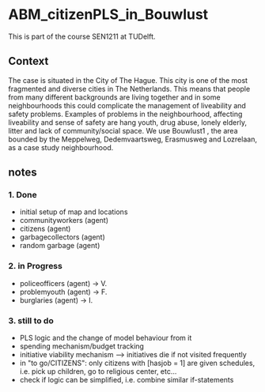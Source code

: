 # ABM_citizenPLS_in_Bouwlust

This is part of the course SEN1211 at TUDelft.

## Context

The case is situated in the City of The Hague. This city is one of the most fragmented and diverse cities
in The Netherlands. This means that people from many different backgrounds are living together and in
some neighbourhoods this could complicate the management of liveability and safety problems.
Examples of problems in the neighbourhood, affecting liveability and sense of safety are hang youth,
drug abuse, lonely elderly, litter and lack of community/social space. We use Bouwlust1 , the area
bounded by the Meppelweg, Dedemvaartsweg, Erasmusweg and Lozrelaan, as a case study
neighbourhood.

## notes

### 1. Done

- initial setup of map and locations
- communityworkers (agent)
- citizens (agent)
- garbagecollectors (agent)
- random garbage (agent)

### 2. in Progress

- policeofficers (agent) -> V.
- problemyouth (agent) -> F.
- burglaries (agent) -> I.

### 3. still to do

- PLS logic and the change of model behaviour from it
- spending mechanism/budget tracking
- initiative viability mechanism --> initiatives die if not visited frequently
- in "to go/CITIZENS": only citizens with [hasjob = 1] are given schedules, i.e. pick up children, go to religious center, etc...
- check if logic can be simplified, i.e. combine similar if-statements
